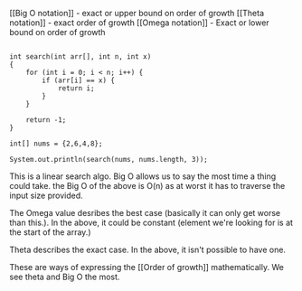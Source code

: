 [[Big O notation]] - exact or upper bound on order of growth
[[Theta notation]] - exact order of growth
[[Omega notation]] - Exact or lower bound on order of growth

```jupyter

int search(int arr[], int n, int x)
{
	for (int i = 0; i < n; i++) {
		if (arr[i] == x) {
			return i;
		}
	}
	
	return -1;
}

int[] nums = {2,6,4,8};

System.out.println(search(nums, nums.length, 3));

```

This is a linear search algo. Big O allows us to say the most time a thing could take. the Big O of the above is O(n) as at worst it has to traverse the input size provided.

The Omega value desribes the best case (basically it can only get worse than this.). In the above, it could be constant (element we're looking for is at the start of the array.)

Theta describes the exact case. In the above, it isn't possible to have one.

These are ways of expressing the [[Order of growth]] mathematically. We see theta and Big O the most.

